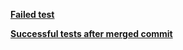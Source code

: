 
**[Failed test](https://github.com/vladimirkoff/arch-lab2/actions/runs/8300536349)**

**[Successful tests after merged commit](https://github.com/vladimirkoff/arch-lab2/actions/runs/8300565144)**